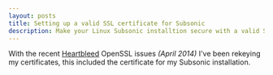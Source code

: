 ```yaml
---
layout: posts
title: Setting up a valid SSL certificate for Subsonic
description: Make your Linux Subsonic installtion secure with a valid SSL certificate.
---
```


With the recent [Heartbleed][heartbleed] OpenSSL issues _(April 2014)_ I've been rekeying my certificates, this included the certificate for my Subsonic installation.


[heartbleed]: http://heartbleed.com
